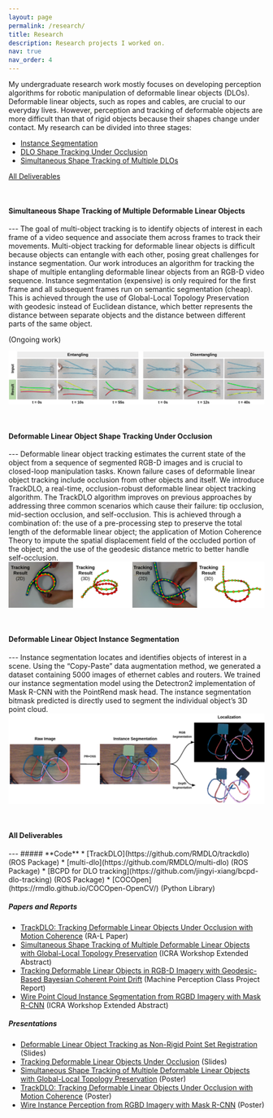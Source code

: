 ```yaml
---
layout: page
permalink: /research/
title: Research
description: Research projects I worked on.
nav: true
nav_order: 4
---
```


<style>
    /* * {
        margin: 0;
        padding: 0;
    } */
    /* .imgbox {
        display: grid;
        height: 100%;
    } */
    .center-fit {
        max-width: 100%;
        max-height: 100vh;
        margin: auto;
    }
</style>

My undergraduate research work mostly focuses on developing perception algorithms for robotic manipulation of deformable linear objects (DLOs). Deformable linear objects, such as ropes and cables, are crucial to our everyday lives. However, perception and tracking of deformable objects are more difficult than that of rigid objects because their shapes change under contact. My research can be divided into three stages:
* [Instance Segmentation](#instance-segmentation)
* [DLO Shape Tracking Under Occlusion](#single-dlo-shape-tracking)
* [Simultaneous Shape Tracking of Multiple DLOs](#multi-dlo-shape-tracking)

[All Deliverables](#deliverables)

&nbsp;

<h4 id="multi-dlo-shape-tracking"><strong>Simultaneous Shape Tracking of Multiple Deformable Linear Objects</strong></h4>
---
The goal of multi-object tracking is to identify objects of interest in each frame of a video sequence and associate them across frames to track their movements. Multi-object tracking for deformable linear objects is difficult because objects can entangle with each other, posing great challenges for instance segmentation. Our work introduces an algorithm for tracking the shape of multiple entangling deformable linear objects from an RGB-D video sequence. Instance segmentation (expensive) is only required for the first frame and all subsequent frames run on semantic segmentation (cheap). This is achieved through the use of Global-Local Topology Preservation with geodesic instead of Euclidean distance, which better represents the distance between separate objects and the distance between different parts of the same object. 

(Ongoing work)

<img class="center-fit" src="../assets/img/multi-dlo-tracking.png"/>

&nbsp;

<h4 id="single-dlo-shape-tracking"><strong>Deformable Linear Object Shape Tracking Under Occlusion</strong></h4>
---
Deformable linear object tracking estimates the current state of the object from a sequence of segmented RGB-D images and is crucial to closed-loop manipulation tasks. Known failure cases of deformable linear object tracking include occlusion from other objects and itself. We introduce TrackDLO, a real-time, occlusion-robust deformable linear object tracking algorithm. The TrackDLO algorithm improves on previous approaches by addressing three common scenarios which cause their failure: tip occlusion, mid-section occlusion, and self-occlusion. This is achieved through a combination of: the use of a pre-processing step to preserve the total length of the deformable linear object; the application of Motion Coherence Theory to impute the spatial displacement field of the occluded portion of the object; and the use of the geodesic distance metric to better handle self-occlusion. 

<img class="center-fit" src="../assets/img/single-dlo-tracking.png"/> 

&nbsp;

<h4 id="instance-segmentation"><strong>Deformable Linear Object Instance Segmentation</strong></h4>
---
Instance segmentation locates and identifies objects of interest in a scene. Using the “Copy-Paste” data augmentation method, we generated a dataset containing 5000 images of ethernet cables and routers. We trained our instance segmentation model using the Detectron2 implementation of Mask R-CNN with the PointRend mask head. The instance segmentation bitmask predicted is directly used to segment the individual object’s 3D point cloud.

<img class="center-fit" src="../assets/img/segmentation.png"/> 

&nbsp;

<h4 id="deliverables"><strong>All Deliverables</strong></h4>
---
##### **Code**
* [TrackDLO](https://github.com/RMDLO/trackdlo) (ROS Package)
* [multi-dlo](https://github.com/RMDLO/multi-dlo) (ROS Package)
* [BCPD for DLO tracking](https://github.com/jingyi-xiang/bcpd-dlo-tracking) (ROS Package)
* [COCOpen](https://rmdlo.github.io/COCOpen-OpenCV/) (Python Library)

##### **Papers and Reports**
* [TrackDLO: Tracking Deformable Linear Objects Under Occlusion with Motion Coherence](https://ieeexplore.ieee.org/document/10214157) (RA-L Paper)
* [Simultaneous Shape Tracking of Multiple Deformable Linear Objects with Global-Local Topology Preservation](https://jingyi-xiang.github.io/assets/pdf/multidlo.pdf) (ICRA Workshop Extended Abstract)
* [Tracking Deformable Linear Objects in RGB-D Imagery with Geodesic-Based Bayesian Coherent Point Drift](https://jingyi-xiang.github.io/assets/pdf/CS_498_Project_Report.pdf) (Machine Perception Class Project Report)
* [Wire Point Cloud Instance Segmentation from RGBD Imagery with Mask R-CNN](https://jingyi-xiang.github.io/assets/pdf/wire_segmentation.pdf) (ICRA Workshop Extended Abstract)

##### **Presentations**
* [Deformable Linear Object Tracking as Non-Rigid Point Set Registration](https://jingyi-xiang.github.io/assets/pdf/BRG_Spring_2023.pdf) (Slides)
* [Tracking Deformable Linear Objects Under Occlusion](https://jingyi-xiang.github.io/assets/pdf/BRG_Fall_2022.pdf) (Slides)
* [Simultaneous Shape Tracking of Multiple Deformable Linear Objects with Global-Local Topology Preservation](https://jingyi-xiang.github.io/assets/pdf/multi_dlo_poster.pdf) (Poster)
* [TrackDLO: Tracking Deformable Linear Objects Under Occlusion with Motion Coherence](https://jingyi-xiang.github.io/assets/pdf/poster_urs23.pdf) (Poster)
* [Wire Instance Perception from RGBD Imagery with Mask R-CNN](https://jingyi-xiang.github.io/assets/pdf/poster_urs22.pdf) (Poster)

&nbsp;

